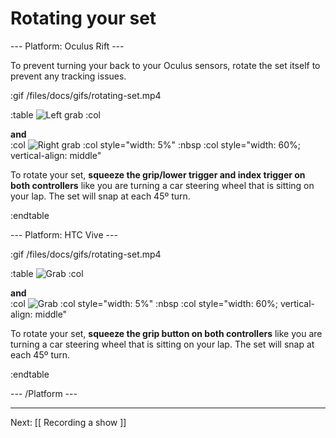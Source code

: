 # Rotating your set

--- Platform: Oculus Rift ---

To prevent turning your back to your Oculus sensors, rotate the set itself to prevent any tracking issues.

:gif /files/docs/gifs/rotating-set.mp4

:table
	![Left grab](/files/docs/graphics/Oculus-touch-alt_L-trigger_L-grip.png)
:col
	<div class="center middle"><b>and</b></div>
:col
	![Right grab](/files/docs/graphics/Oculus-touch_R-trigger_R-grip.png)
:col style="width: 5%"
	:nbsp
:col style="width: 60%; vertical-align: middle"

To rotate your set, **squeeze the grip/lower trigger and index trigger on both controllers** like you are turning a car steering wheel that is sitting on your lap. The set will snap at each 45º turn.

:endtable

--- Platform: HTC Vive ---

:gif /files/docs/gifs/rotating-set.mp4

:table
	![Grab](/files/docs/graphics/Vive_grip.png)
:col
	<div class="center middle"><b>and</b></div>
:col
	![Grab](/files/docs/graphics/Vive_grip.png)
:col style="width: 5%"
	:nbsp
:col style="width: 60%; vertical-align: middle"

To rotate your set, **squeeze the grip button on both controllers** like you are turning a car steering wheel that is sitting on your lap. The set will snap at each 45º turn.

:endtable

--- /Platform ---

---

Next: [[ Recording a show ]]
